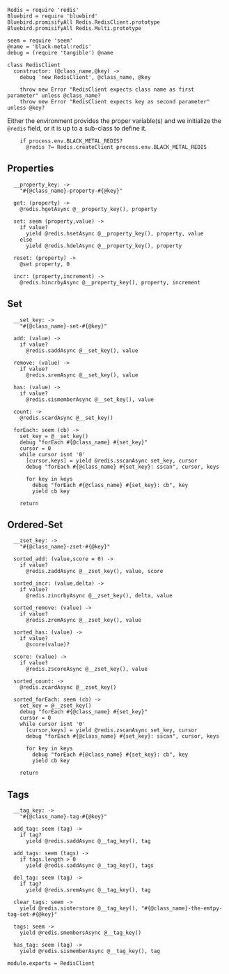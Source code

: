     Redis = require 'redis'
    Bluebird = require 'bluebird'
    Bluebird.promisifyAll Redis.RedisClient.prototype
    Bluebird.promisifyAll Redis.Multi.prototype

    seem = require 'seem'
    @name = 'black-metal:redis'
    debug = (require 'tangible') @name

    class RedisClient
      constructor: (@class_name,@key) ->
        debug 'new RedisClient', @class_name, @key

        throw new Error "RedisClient expects class name as first parameter" unless @class_name?
        throw new Error "RedisClient expects key as second parameter" unless @key?

Either the environment provides the proper variable(s) and we initialize the `@redis` field,
or it is up to a sub-class to define it.

        if process.env.BLACK_METAL_REDIS?
          @redis ?= Redis.createClient process.env.BLACK_METAL_REDIS

Properties
----------

      __property_key: ->
        "#{@class_name}-property-#{@key}"

      get: (property) ->
        @redis.hgetAsync @__property_key(), property

      set: seem (property,value) ->
        if value?
          yield @redis.hsetAsync @__property_key(), property, value
        else
          yield @redis.hdelAsync @__property_key(), property

      reset: (property) ->
        @set property, 0

      incr: (property,increment) ->
        @redis.hincrbyAsync @__property_key(), property, increment

Set
---

      __set_key: ->
        "#{@class_name}-set-#{@key}"

      add: (value) ->
        if value?
          @redis.saddAsync @__set_key(), value

      remove: (value) ->
        if value?
          @redis.sremAsync @__set_key(), value

      has: (value) ->
        if value?
          @redis.sismemberAsync @__set_key(), value

      count: ->
        @redis.scardAsync @__set_key()

      forEach: seem (cb) ->
        set_key = @__set_key()
        debug "forEach #{@class_name} #{set_key}"
        cursor = 0
        while cursor isnt '0'
          [cursor,keys] = yield @redis.sscanAsync set_key, cursor
          debug "forEach #{@class_name} #{set_key}: sscan", cursor, keys

          for key in keys
            debug "forEach #{@class_name} #{set_key}: cb", key
            yield cb key

        return

Ordered-Set
---

      __zset_key: ->
        "#{@class_name}-zset-#{@key}"

      sorted_add: (value,score = 0) ->
        if value?
          @redis.zaddAsync @__zset_key(), value, score

      sorted_incr: (value,delta) ->
        if value?
          @redis.zincrbyAsync @__zset_key(), delta, value

      sorted_remove: (value) ->
        if value?
          @redis.zremAsync @__zset_key(), value

      sorted_has: (value) ->
        if value?
          @score(value)?

      score: (value) ->
        if value?
          @redis.zscoreAsync @__zset_key(), value

      sorted_count: ->
        @redis.zcardAsync @__zset_key()

      sorted_forEach: seem (cb) ->
        set_key = @__zset_key()
        debug "forEach #{@class_name} #{set_key}"
        cursor = 0
        while cursor isnt '0'
          [cursor,keys] = yield @redis.zscanAsync set_key, cursor
          debug "forEach #{@class_name} #{set_key}: sscan", cursor, keys

          for key in keys
            debug "forEach #{@class_name} #{set_key}: cb", key
            yield cb key

        return

Tags
----

      __tag_key: ->
        "#{@class_name}-tag-#{@key}"

      add_tag: seem (tag) ->
        if tag?
          yield @redis.saddAsync @__tag_key(), tag

      add_tags: seem (tags) ->
        if tags.length > 0
          yield @redis.saddAsync @__tag_key(), tags

      del_tag: seem (tag) ->
        if tag?
          yield @redis.sremAsync @__tag_key(), tag

      clear_tags: seem ->
        yield @redis.sinterstore @__tag_key(), "#{@class_name}-the-emtpy-tag-set-#{@key}"

      tags: seem ->
        yield @redis.smembersAsync @__tag_key()

      has_tag: seem (tag) ->
        yield @redis.sismemberAsync @__tag_key(), tag

    module.exports = RedisClient
